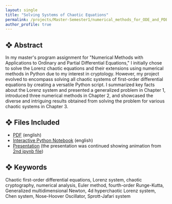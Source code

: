 ```yaml
---
layout: single
title: "Solving Systems of Chaotic Equations"
permalink: /projects/Master-Semester1/numerical_methods_for_ODE_and_PDE/solving_systems_of_chaotic_equations/
author_profile: true
---
```


## ❖ Abstract

In my master's program assignment for "Numerical Methods with Applications to Ordinary and Partial Differential Equations," I initially chose to solve the Lorenz chaotic equations and their extensions using numerical methods in Python due to my interest in cryptology. However, my project evolved to encompass solving all chaotic systems of first-order differential equations by creating a versatile Python script. I summarized key facts about the Lorenz system and presented a generalized problem in Chapter 1, introduced three numerical methods in Chapter 2, and showcased the diverse and intriguing results obtained from solving the problem for various chaotic systems in Chapter 3.

## ❖ Files Included

- [PDF](solving_chaotic.pdf) (english)
- [Interactive Python Notebook](https://github.com/florias-papadopoulos/florias-papadopoulos.github.io/blob/master/_pages/projects/Master-Semester1/numerical_methods_for_ODE_and_PDE/solving_chaos.ipynb) (english)
- [Presentation](chaotic_presentation.pptx) (the presentation was continued showing animation from [2nd ipynb file](https://github.com/florias-papadopoulos/florias-papadopoulos.github.io/blob/master/_pages/projects/Master-Semester1/numerical_methods_for_ODE_and_PDE/chaotic_presentation.ipynb))

## ❖ Keywords

Chaotic first-order differential equations, Lorenz system, chaotic cryptography, numerical analysis, Euler method, fourth-order Runge-Kutta, Generalized multidimensional Newton, 4d hyperchaotic Lorenz system, Chen system, Nose-Hoover Oscillator, Sprott-Jafari system

